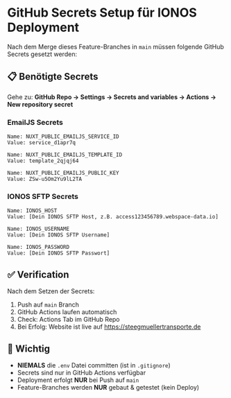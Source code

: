# GitHub Secrets Setup für IONOS Deployment

Nach dem Merge dieses Feature-Branches in `main` müssen folgende GitHub Secrets gesetzt werden:

## 📋 Benötigte Secrets

Gehe zu: **GitHub Repo → Settings → Secrets and variables → Actions → New repository secret**

### EmailJS Secrets

```
Name: NUXT_PUBLIC_EMAILJS_SERVICE_ID
Value: service_d1apr7q
```

```
Name: NUXT_PUBLIC_EMAILJS_TEMPLATE_ID
Value: template_2qjqj64
```

```
Name: NUXT_PUBLIC_EMAILJS_PUBLIC_KEY
Value: ZSw-u5Om2Yu9lL2TA
```

### IONOS SFTP Secrets

```
Name: IONOS_HOST
Value: [Dein IONOS SFTP Host, z.B. access123456789.webspace-data.io]
```

```
Name: IONOS_USERNAME
Value: [Dein IONOS SFTP Username]
```

```
Name: IONOS_PASSWORD
Value: [Dein IONOS SFTP Passwort]
```

## ✅ Verification

Nach dem Setzen der Secrets:

1. Push auf `main` Branch
2. GitHub Actions laufen automatisch
3. Check: Actions Tab im GitHub Repo
4. Bei Erfolg: Website ist live auf https://steegmuellertransporte.de

## 🚨 Wichtig

- **NIEMALS** die `.env` Datei committen (ist in `.gitignore`)
- Secrets sind nur in GitHub Actions verfügbar
- Deployment erfolgt **NUR** bei Push auf `main`
- Feature-Branches werden **NUR** gebaut & getestet (kein Deploy)
